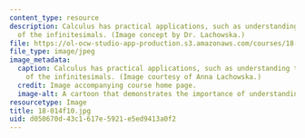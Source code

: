 ```yaml
---
content_type: resource
description: Calculus has practical applications, such as understanding the true meaning
  of the infinitesimals. (Image concept by Dr. Lachowska.)
file: https://ol-ocw-studio-app-production.s3.amazonaws.com/courses/18-014-calculus-with-theory-fall-2010/d050670d43c1617e5921e5ed9413a0f2_18-014f10.jpg
file_type: image/jpeg
image_metadata:
  caption: Calculus has practical applications, such as understanding the true meaning
    of the infinitesimals. (Image courtesy of Anna Lachowska.)
  credit: Image accompanying course home page.
  image-alt: A cartoon that demonstrates the importance of understanding the infinitestimals.
resourcetype: Image
title: 18-014f10.jpg
uid: d050670d-43c1-617e-5921-e5ed9413a0f2
---
```


